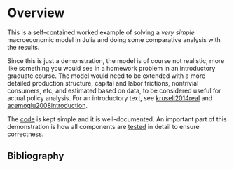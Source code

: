 # Overview

This is a self-contained worked example of solving a *very simple* macroeconomic model in Julia and doing some comparative analysis with the results.

Since this is just a demonstration, the model is of course not realistic, more like something you would see in a homework problem in an introductory graduate course. The model would need to be extended with a more detailed production structure, capital and labor frictions, nontrivial consumers, etc, and estimated based on data, to be considered useful for actual policy analysis. For an introductory text, see [krusell2014real](@cite) and [acemoglu2008introduction](@cite).

The [code](https://github.com/tpapp/NumericalExample.jl/blob/master/src/NumericalExample.jl) is kept simple and it is well-documented. An important part of this demonstration is how all components are [tested](https://github.com/tpapp/NumericalExample.jl/blob/master/test/runtests.jl) in detail to ensure correctness.

## Bibliography

```@bibliography
```
